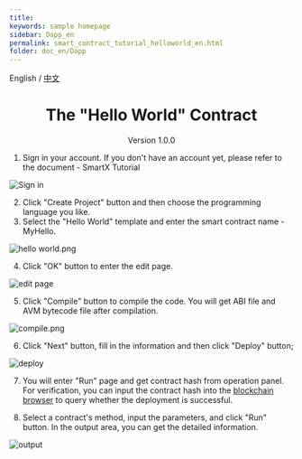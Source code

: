 ```yaml
---
title: 
keywords: sample homepage
sidebar: Dapp_en
permalink: smart_contract_tutorial_helloworld_en.html
folder: doc_en/Dapp
---
```



English / [中文](./smart_contract_tutorial_helloworld_zh.html)

<h1 align="center">The "Hello World" Contract</h1>
<p align="center" class="version">Version 1.0.0 </p>

1. Sign in your account. If you don't have an account yet, please refer to the document - SmartX Tutorial 

![Sign in](https://upload-images.jianshu.io/upload_images/150344-f8146934d44ac5d8.png?imageMogr2/auto-orient/strip%7CimageView2/2/w/1240)

2. Click "Create Project" button and then choose the programming language you like. 
3. Select the "Hello World" template and enter the smart contract name -  MyHello.

![hello world.png](https://upload-images.jianshu.io/upload_images/150344-4636e17ee9b05815.png?imageMogr2/auto-orient/strip%7CimageView2/2/w/1240)

4. Click "OK" button to enter the edit page. 

![edit page](https://upload-images.jianshu.io/upload_images/150344-41cbc6bd264e3b84.png?imageMogr2/auto-orient/strip%7CimageView2/2/w/1240)


5. Click "Compile" button to compile the code. You will get ABI file and AVM bytecode file after compilation.

![compile.png](http://wx1.sinaimg.cn/mw690/0060lm7Tly1fstjgqfhd5j30ez0me0u7.jpg)

6. Click "Next" button, fill in the information and then click "Deploy" button;

![deploy](https://upload-images.jianshu.io/upload_images/150344-06d5ca653151de1a.png?imageMogr2/auto-orient/strip%7CimageView2/2/w/1240)


7. You will enter "Run" page and get contract hash from operation panel. For verification, you can input the contract hash into the [blockchain browser](https://explorer.ont.io/) to query whether the deployment is successful.

8. Select a contract's method, input the parameters, and click "Run" button. In the output area, you can get the detailed information.

![output](https://upload-images.jianshu.io/upload_images/150344-9bb61d0bb6b31aea.png?imageMogr2/auto-orient/strip%7CimageView2/2/w/1240)

